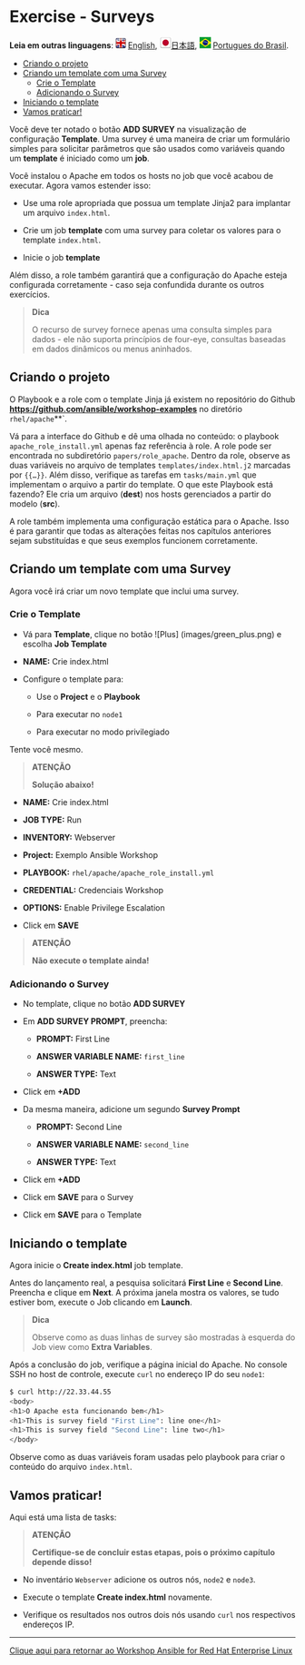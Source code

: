 # Exercise - Surveys

**Leia em outras linguagens**: ![uk](../../../images/uk.png) [English](README.md),  ![japan](../../../images/japan.png)[日本語](README.ja.md), ![brazil](../../../images/brazil.png) [Portugues do Brasil](README.pt-br.md).

* [Criando o projeto](#criando-o-projeto)
* [Criando um template com uma Survey](#criando-um-template-com-uma-survey)
   * [Crie o Template](#crie-o-template)
   * [Adicionando o Survey](#adicionando-o-survey)
* [Iniciando o template](#iniciando-o-template)
* [Vamos praticar!](#vamos-praticar)

Você deve ter notado o botão **ADD SURVEY** na visualização de configuração **Template**. Uma survey é uma maneira de criar um formulário simples para solicitar parâmetros que são usados como variáveis quando um **template** é iniciado como um **job**.

Você instalou o Apache em todos os hosts no job que você acabou de executar. Agora vamos estender isso:

- Use uma role apropriada que possua um template Jinja2 para implantar um arquivo `index.html`.

- Crie um job **template** com uma survey para coletar os valores para o template `index.html`.

- Inicie o job **template**

Além disso, a role também garantirá que a configuração do Apache esteja configurada corretamente - caso seja confundida durante os outros exercícios.

> **Dica**
>
> O recurso de survey fornece apenas uma consulta simples para dados - ele não suporta princípios de four-eye, consultas baseadas em dados dinâmicos ou menus aninhados.

## Criando o projeto

O Playbook e a role com o template Jinja já existem no repositório do Github **https://github.com/ansible/workshop-examples** no diretório `rhel/apache`**`.

Vá para a interface do Github e dê uma olhada no conteúdo: o playbook `apache_role_install.yml` apenas faz referência à role. A role pode ser encontrada no subdiretório `papers/role_apache`. Dentro da role, observe as duas variáveis no arquivo de templates `templates/index.html.j2` marcadas por `{{…}}`\. Além disso, verifique as tarefas em `tasks/main.yml` que implementam o arquivo a partir do template. O que este Playbook está fazendo? Ele cria um arquivo (**dest**) nos hosts gerenciados a partir do modelo (**src**).

A role também implementa uma configuração estática para o Apache. Isso é para garantir que todas as alterações feitas nos capítulos anteriores sejam substituídas e que seus exemplos funcionem corretamente.

## Criando um template com uma Survey

Agora você irá criar um novo template que inclui uma survey.

### Crie o Template

- Vá para **Template**, clique no botão ![Plus] (images/green_plus.png) e escolha **Job Template**

- **NAME:** Crie index.html

- Configure o template para:

    - Use o **Project** e o **Playbook**

    - Para executar no `node1`

    - Para executar no modo privilegiado

Tente você mesmo.

> **ATENÇÃO**
>
> **Solução abaixo\!**

- **NAME:** Crie index.html

- **JOB TYPE:** Run

- **INVENTORY:** Webserver

- **Project:** Exemplo Ansible Workshop

- **PLAYBOOK:** `rhel/apache/apache_role_install.yml`

- **CREDENTIAL:** Credenciais Workshop

- **OPTIONS:** Enable Privilege Escalation

- Click em **SAVE**

> **ATENÇÃO**
>
> **Não execute o template ainda!**

### Adicionando o Survey

- No template, clique no botão **ADD SURVEY**

- Em **ADD SURVEY PROMPT**, preencha:

    - **PROMPT:** First Line

    - **ANSWER VARIABLE NAME:** `first_line`

    - **ANSWER TYPE:** Text

- Click em **+ADD**

- Da mesma maneira, adicione um segundo **Survey Prompt**

    - **PROMPT:** Second Line

    - **ANSWER VARIABLE NAME:** `second_line`

    - **ANSWER TYPE:** Text

- Click em **+ADD**

- Click em **SAVE** para o Survey

- Click em **SAVE** para o Template

## Iniciando o template

Agora inicie o **Create index.html** job template.

Antes do lançamento real, a pesquisa solicitará **First Line** e **Second Line**. Preencha e clique em **Next**. A próxima janela mostra os valores, se tudo estiver bom, execute o Job clicando em **Launch**.

> **Dica**
>
> Observe como as duas linhas de survey são mostradas à esquerda do Job view como **Extra Variables**.

Após a conclusão do job, verifique a página inicial do Apache. No console SSH no host de controle, execute `curl` no endereço IP do seu `node1`:

```bash
$ curl http://22.33.44.55
<body>
<h1>O Apache esta funcionando bem</h1>
<h1>This is survey field "First Line": line one</h1>
<h1>This is survey field "Second Line": line two</h1>
</body>
```
Observe como as duas variáveis foram usadas pelo playbook para criar o conteúdo do arquivo `index.html`.

## Vamos praticar!

Aqui está uma lista de tasks:

> **ATENÇÃO**
>
> **Certifique-se de concluir estas etapas, pois o próximo capítulo depende disso\!**

- No inventário `Webserver` adicione os outros nós, `node2` e `node3`.

- Execute o template **Create index.html** novamente.

- Verifique os resultados nos outros dois nós usando `curl` nos respectivos endereços IP.

----

[Clique aqui para retornar ao Workshop Ansible for Red Hat Enterprise Linux](../README.pt-br.md#seção-2---exercícios-do-ansible-tower)
